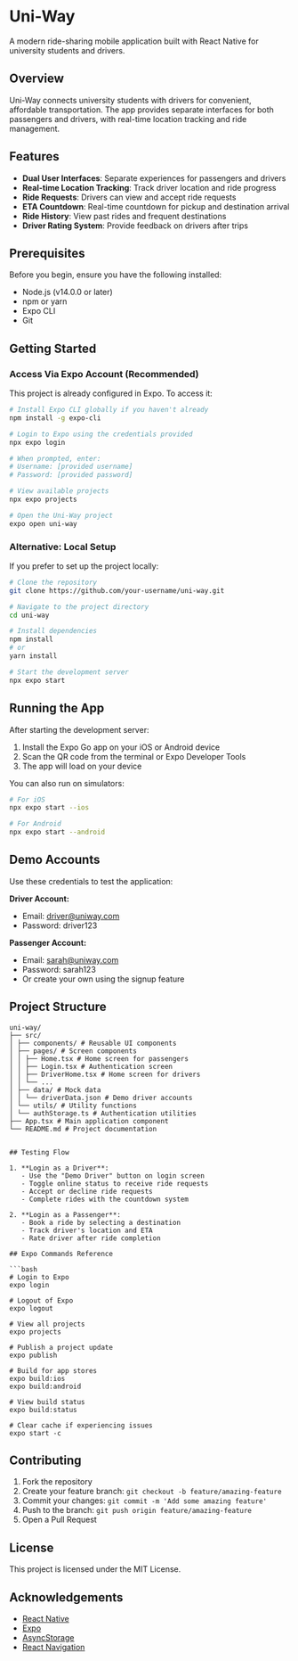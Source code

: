 # Uni-Way

A modern ride-sharing mobile application built with React Native for university students and drivers.

## Overview

Uni-Way connects university students with drivers for convenient, affordable transportation. The app provides separate interfaces for both passengers and drivers, with real-time location tracking and ride management.

## Features

- **Dual User Interfaces**: Separate experiences for passengers and drivers
- **Real-time Location Tracking**: Track driver location and ride progress
- **Ride Requests**: Drivers can view and accept ride requests
- **ETA Countdown**: Real-time countdown for pickup and destination arrival
- **Ride History**: View past rides and frequent destinations
- **Driver Rating System**: Provide feedback on drivers after trips

## Prerequisites

Before you begin, ensure you have the following installed:
- Node.js (v14.0.0 or later)
- npm or yarn
- Expo CLI
- Git

## Getting Started

### Access Via Expo Account (Recommended)

This project is already configured in Expo. To access it:

```bash
# Install Expo CLI globally if you haven't already
npm install -g expo-cli

# Login to Expo using the credentials provided
npx expo login

# When prompted, enter:
# Username: [provided username]
# Password: [provided password]

# View available projects
npx expo projects

# Open the Uni-Way project
expo open uni-way
```

### Alternative: Local Setup

If you prefer to set up the project locally:

```bash
# Clone the repository
git clone https://github.com/your-username/uni-way.git

# Navigate to the project directory
cd uni-way

# Install dependencies
npm install
# or
yarn install

# Start the development server
npx expo start
```

## Running the App

After starting the development server:

1. Install the Expo Go app on your iOS or Android device
2. Scan the QR code from the terminal or Expo Developer Tools
3. The app will load on your device

You can also run on simulators:
```bash
# For iOS
npx expo start --ios

# For Android
npx expo start --android
```

## Demo Accounts

Use these credentials to test the application:

**Driver Account:**
- Email: driver@uniway.com
- Password: driver123

**Passenger Account:**
- Email: sarah@uniway.com
- Password: sarah123
- Or create your own using the signup feature

## Project Structure

```
uni-way/
├── src/
│ ├── components/ # Reusable UI components
│ ├── pages/ # Screen components
│ │ ├── Home.tsx # Home screen for passengers
│ │ ├── Login.tsx # Authentication screen
│ │ ├── DriverHome.tsx # Home screen for drivers
│ │ └── ...
│ ├── data/ # Mock data
│ │ └── driverData.json # Demo driver accounts
│ └── utils/ # Utility functions
│ └── authStorage.ts # Authentication utilities
├── App.tsx # Main application component
└── README.md # Project documentation


## Testing Flow

1. **Login as a Driver**:
   - Use the "Demo Driver" button on login screen
   - Toggle online status to receive ride requests
   - Accept or decline ride requests
   - Complete rides with the countdown system

2. **Login as a Passenger**:
   - Book a ride by selecting a destination
   - Track driver's location and ETA
   - Rate driver after ride completion

## Expo Commands Reference

```bash
# Login to Expo
expo login

# Logout of Expo
expo logout

# View all projects
expo projects

# Publish a project update
expo publish

# Build for app stores
expo build:ios
expo build:android

# View build status
expo build:status

# Clear cache if experiencing issues
expo start -c
```

## Contributing

1. Fork the repository
2. Create your feature branch: `git checkout -b feature/amazing-feature`
3. Commit your changes: `git commit -m 'Add some amazing feature'`
4. Push to the branch: `git push origin feature/amazing-feature`
5. Open a Pull Request

## License

This project is licensed under the MIT License.

## Acknowledgements

- [React Native](https://reactnative.dev/)
- [Expo](https://expo.dev/)
- [AsyncStorage](https://react-native-async-storage.github.io/async-storage/)
- [React Navigation](https://reactnavigation.org/)